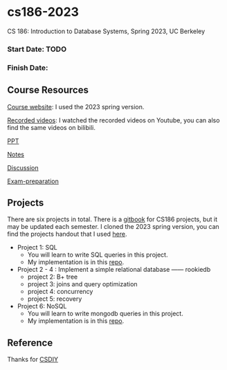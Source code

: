 # cs186-2023
CS 186: Introduction to Database Systems, Spring 2023, UC Berkeley

### Start Date: TODO
### Finish Date:


## Course Resources

[Course website](https://cs186berkeley.net/): I used the 2023 spring version.

[Recorded videos](https://www.youtube.com/user/CS186Berkeley/playlists): I watched the recorded videos on Youtube, you can also find the same videos on bilibili. 

[PPT](./ppt)

[Notes](./notes)

[Discussion](./discussion)

[Exam-preparation](./exam-prep)

## Projects

There are six projects in total. There is a [gitbook](https://cs186.gitbook.io/project/) for CS186 projects, but it may be updated each semester. I cloned the 2023 spring version, you can find the projects handout that I used [here](./project-handout).

- Project 1: SQL 
  - You will learn to write SQL queries in this project.
  - My implementation is in this [repo](https://github.com/PKUFlyingPig/CS186-proj1).
- Project 2 - 4 : Implement a simple relational database —— rookiedb
  - project 2: B+ tree
  - project 3: joins and query optimization
  - project 4: concurrency
  - project 5: recovery
- Project 6: NoSQL
  - You will learn to write mongodb queries in this project.
  - My implementation is in this [repo](https://github.com/PKUFlyingPig/CS186-proj6).

## Reference
Thanks for [CSDIY](https://github.com/PKUFlyingPig/CS186)
